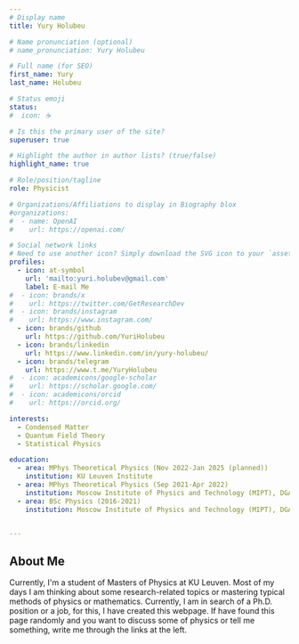 ```yaml
---
# Display name
title: Yury Holubeu

# Name pronunciation (optional)
# name_pronunciation: Yury Holubeu

# Full name (for SEO)
first_name: Yury 
last_name: Holubeu

# Status emoji
status:
#  icon: ☕️

# Is this the primary user of the site?
superuser: true

# Highlight the author in author lists? (true/false)
highlight_name: true

# Role/position/tagline
role: Physicist

# Organizations/Affiliations to display in Biography blox
#organizations:
#  - name: OpenAI
#    url: https://openai.com/

# Social network links
# Need to use another icon? Simply download the SVG icon to your `assets/media/icons/` folder.
profiles:
  - icon: at-symbol
    url: 'mailto:yuri.holubev@gmail.com'
    label: E-mail Me
#  - icon: brands/x
#    url: https://twitter.com/GetResearchDev
#  - icon: brands/instagram
#    url: https://www.instagram.com/
  - icon: brands/github
    url: https://github.com/YuriHolubeu
  - icon: brands/linkedin
    url: https://www.linkedin.com/in/yury-holubeu/
  - icon: brands/telegram
    url: https://www.t.me/YuryHolubeu
#  - icon: academicons/google-scholar
#    url: https://scholar.google.com/
#  - icon: academicons/orcid
#    url: https://orcid.org/

interests:
  - Condensed Matter
  - Quantum Field Theory
  - Statistical Physics

education:
  - area: MPhys Theoretical Physics (Nov 2022-Jan 2025 (planned))
    institution: KU Leuven Institute
  - area: MPhys Theoretical Physics (Sep 2021-Apr 2022)
    institution: Moscow Institute of Physics and Technology (MIPT), DGAP
  - area: BSc Physics (2016-2021)
    institution: Moscow Institute of Physics and Technology (MIPT), DGAP


---
```


## About Me



Currently, I'm a student of Masters of Physics at KU Leuven.
Most of my days I am thinking about some research-related topics or mastering typical methods of physics or mathematics.
Currently, I am in search of a Ph.D. position or a job, for this, I have created this webpage. 
If have found this page randomly and you want to discuss some of physics or tell me something, write me through the links at the left.

